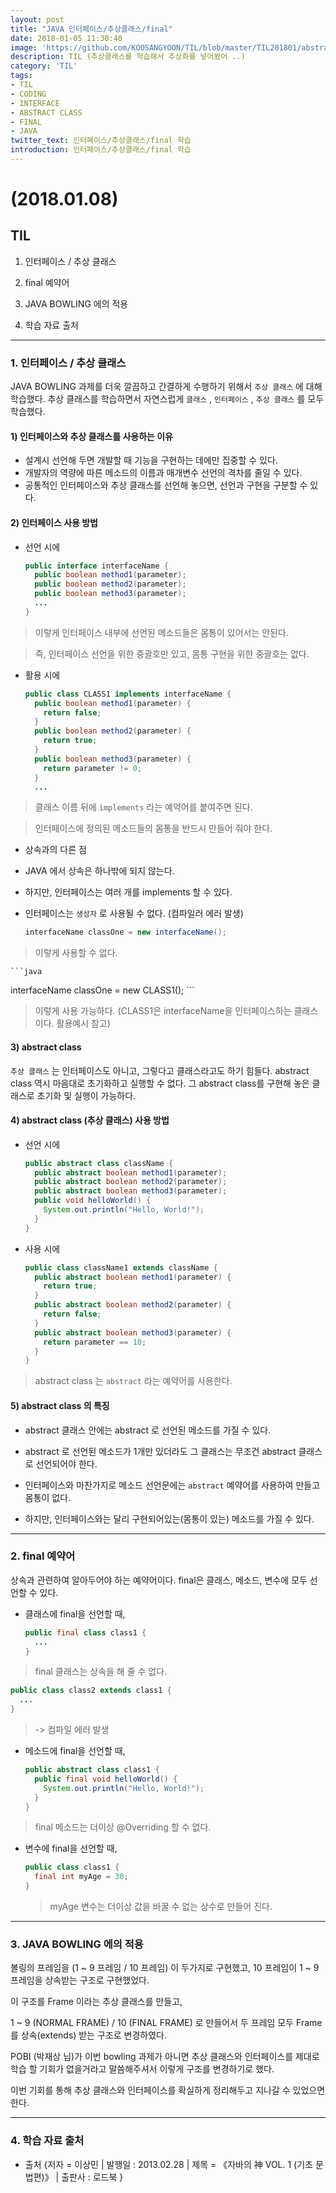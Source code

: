 ```yaml
---
layout: post
title: "JAVA 인터페이스/추상클래스/final"
date: 2018-01-05 11:30:40
image: 'https://github.com/KOOSANGYOON/TIL/blob/master/TIL201801/abstract.jpg?raw=true'
description: TIL (추상클래스를 학습해서 추상화를 넣어봤어 ..)
category: 'TIL'
tags:
- TIL
- CODING
- INTERFACE
- ABSTRACT CLASS
- FINAL
- JAVA
twitter_text: 인터페이스/추상클래스/final 학습
introduction: 인터페이스/추상클래스/final 학습
---
```


# (2018.01.08)

## TIL

1. 인터페이스 / 추상 클래스

2. final 예약어

3. JAVA BOWLING 에의 적용

4. 학습 자료 출처

---
### 1. 인터페이스 / 추상 클래스

JAVA BOWLING 과제를 더욱 깔끔하고 간결하게 수행하기 위해서 `추상 클래스` 에 대해 학습했다.
추상 클래스를 학습하면서 자연스럽게 `클래스` , `인터페이스` , `추상 클래스` 를 모두 학습했다.

#### 1) 인터페이스와 추상 클래스를 사용하는 이유
- 설계시 선언해 두면 개발할 때 기능을 구현하는 데에만 집중할 수 있다.
- 개발자의 역량에 따른 메소드의 이름과 매개변수 선언의 격차를 줄일 수 있다.
- 공통적인 인터페이스와 추상 클래스를 선언해 놓으면, 선언과 구현을 구분할 수 있다.

#### 2) 인터페이스 사용 방법
- 선언 시에
    ```java
    public interface interfaceName {
      public boolean method1(parameter);
      public boolean method2(parameter);
      public boolean method3(parameter);
      ...
    }
    ```
> 이렇게 인터페이스 내부에 선언된 메소드들은 몸통이 있어서는 안된다.

 > 즉, 인터페이스 선언을 위한 중괄호만 있고, 몸통 구현을 위한 중괄호는 없다.

- 활용 시에
    ```java
    public class CLASS1 implements interfaceName {
      public boolean method1(parameter) {
        return false;
      }
      public boolean method2(parameter) {
        return true;
      }
      public boolean method3(parameter) {
        return parameter != 0;
      }
      ...
    ```
> 클래스 이름 뒤에 `implements` 라는 예약어를 붙여주면 된다.

 > 인터페이스에 정의된 메소드들의 몸통을 반드시 만들어 줘야 한다.

- 상속과의 다른 점

 - JAVA 에서 상속은 하나밖에 되지 않는다.
 - 하지만, 인터페이스는 여러 개를 implements 할 수 있다.
 - 인터페이스는 `생성자` 로 사용될 수 없다.
   (컴파일러 에러 발생)

   ```java
   interfaceName classOne = new interfaceName();
   ```
  > 이렇게 사용할 수 없다.

    ```java
  interfaceName classOne = new CLASS1();
    ```
  > 이렇게 사용 가능하다. (CLASS1은 interfaceName을 인터페이스하는 클래스이다. 활용예시 참고)

#### 3) abstract class

`추상 클래스` 는 인터페이스도 아니고, 그렇다고 클래스라고도 하기 힘들다.
abstract class 역시 마음대로 초기화하고 실행할 수 없다.
그 abstract class를 구현해 놓은 클래스로 초기화 및 실행이 가능하다.

#### 4) abstract class (추상 클래스) 사용 방법

- 선언 시에

  ```java
  public abstract class className {
    public abstract boolean method1(parameter);
    public abstract boolean method2(parameter);
    public abstract boolean method3(parameter);
    public void helloWorld() {
      System.out.println("Hello, World!");
    }
  }
  ```

- 사용 시에

  ```java
  public class className1 extends className {
    public abstract boolean method1(parameter) {
      return true;
    }
    public abstract boolean method2(parameter) {
      return false;
    }
    public abstract boolean method3(parameter) {
      return parameter == 10;
    }
  }
  ```

 > abstract class 는 `abstract` 라는 예약어를 사용한다.

#### 5) abstract class 의 특징

- abstract 클래스 안에는 abstract 로 선언된 메소드를 가질 수 있다.

- abstract 로 선언된 메소드가 1개만 있더라도 그 클래스는 무조건 abstract 클래스로 선언되어야 한다.

- 인터페이스와 마찬가지로 메소드 선언문에는 `abstract` 예약어를 사용하여 만들고 몸통이 없다.

- 하지만, 인터페이스와는 달리 구현되어있는(몸통이 있는) 메소드를 가질 수 있다.

---
### 2. final 예약어

상속과 관련하여 알아두어야 하는 예약어이다. final은 클래스, 메소드, 변수에 모두 선언할 수 있다.

- 클래스에 final을 선언할 때,

  ```java
  public final class class1 {
    ...
  }
  ```

 > final 클래스는 상속을 해 줄 수 없다.
  ```java
  public class class2 extends class1 {
    ...
  }
  ```

  > -> 컴파일 에러 발생

- 메소드에 final을 선언할 때,

  ```java
  public abstract class class1 {
    public final void helloWorld() {
      System.out.println("Hello, World!");
    }
  }
  ```

 > final 메소드는 더이상 @Overriding 할 수 없다.

- 변수에 final을 선언할 때,

  ```java
  public class class1 {
    final int myAge = 30;
  }
  ```

  > myAge 변수는 더이상 값을 바꿀 수 없는 상수로 만들어 진다.

---
### 3. JAVA BOWLING 에의 적용

볼링의 프레임을 (1 ~ 9 프레임 / 10 프레임) 이 두가지로 구현했고,
10 프레임이 1 ~ 9 프레임을 상속받는 구조로 구현했었다.

이 구조를 Frame 이라는 추상 클래스를 만들고,

1 ~ 9 (NORMAL FRAME) / 10 (FINAL FRAME) 로 만들어서 두 프레임 모두 Frame를
상속(extends) 받는 구조로 변경하였다.

POBI (박재상 님)가 이번 bowling 과제가 아니면 추상 클래스와 인터페이스를 제대로 학습 할 기회가 없을거라고 말씀해주셔서 이렇게 구조를 변경하기로 했다.

이번 기회를 통해 추상 클래스와 인터페이스를 확실하게 정리해두고 지나갈 수 있었으면 한다.

---
### 4. 학습 자료 출처

- 출처
{저자 = 이상민 | 발행일 : 2013.02.28 | 제목 = 《자바의 神 VOL. 1 (기초 문법편)》 | 출판사 : 로드북 }
